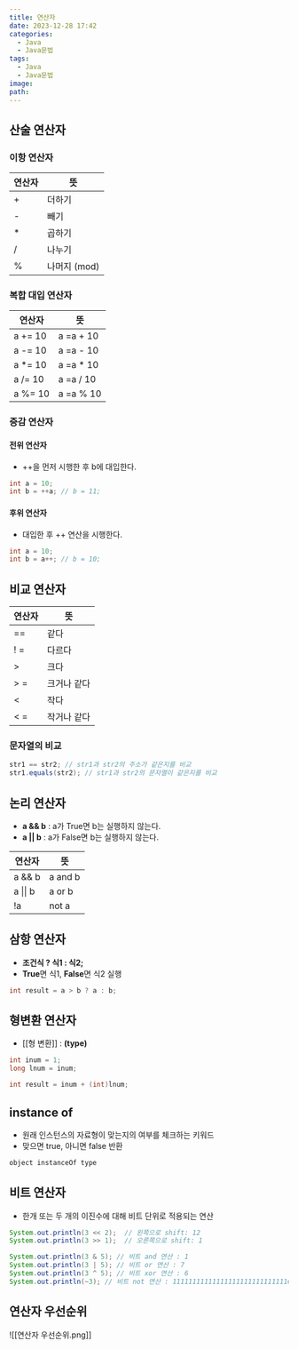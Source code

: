 ```yaml
---
title: 연산자
date: 2023-12-28 17:42
categories:
  - Java
  - Java문법
tags:
  - Java
  - Java문법
image: 
path:
---
```


## 산술 연산자
### 이항 연산자

|연산자|뜻|
| --- | --- |
| + | 더하기 |
| - | 빼기 |
| * | 곱하기 |
| / | 나누기 |
| % | 나머지 (mod) |

### 복합 대입 연산자

|연산자|뜻|
| --- | --- |
| a += 10 | a =a + 10 |
| a -= 10 | a =a - 10 |
| a *= 10 | a =a * 10 |
| a /= 10 | a =a / 10 |
| a %= 10 | a =a % 10 |

### 증감 연산자

#### 전위 연산자

- ++을 먼저 시행한 후 b에 대입한다.

```java
int a = 10;
int b = ++a; // b = 11;
```

#### 후위 연산자

- 대입한 후 ++ 연산을 시행한다.

```java
int a = 10;
int b = a++; // b = 10;
```


## 비교 연산자

|연산자|뜻|
| --- | --- |
| == | 같다 |
| ! = | 다르다 |
| > | 크다 |
| > = | 크거나 같다 |
| < | 작다 |
| < = | 작거나 같다 |

### 문자열의 비교

```java
str1 == str2; // str1과 str2의 주소가 같은지를 비교
str1.equals(str2); // str1과 str2의 문자열이 같은지를 비교
```

## 논리 연산자
- **a && b** : a가 True면 b는 실행하지 않는다.
- **a || b** : a가 False면 b는 실행하지 않는다.

|연산자|뜻|
| --- | --- |
| a && b | a and b |
| a \|\| b | a or b |
| !a | not a |

## 삼항 연산자
- **조건식 ? 식1 : 식2;**
- **True**면 식1, **False**면 식2 실행

```java
int result = a > b ? a : b; 
```

## 형변환 연산자
+ [[형 변환]] : **(type)**
```java
int inum = 1;
long lnum = inum;

int result = inum + (int)lnum;
```

## instance of
+ 원래 인스턴스의 자료형이 맞는지의 여부를 체크하는 키워드
+ 맞으면 true, 아니면 false 반환
```java
object instanceOf type
```

## 비트 연산자
+ 한개 또는 두 개의 이진수에 대해 비트 단위로 적용되는 연산
```java
System.out.println(3 << 2);  // 왼쪽으로 shift: 12
System.out.println(3 >> 1);  // 오른쪽으로 shift: 1

System.out.println(3 & 5); // 비트 and 연산 : 1
System.out.println(3 | 5); // 비트 or 연산 : 7
System.out.println(3 ^ 5); // 비트 xor 연산 : 6
System.out.println(~3); // 비트 not 연산 : 11111111111111111111111111111010

```

## 연산자 우선순위
![[연산자 우선순위.png]]
